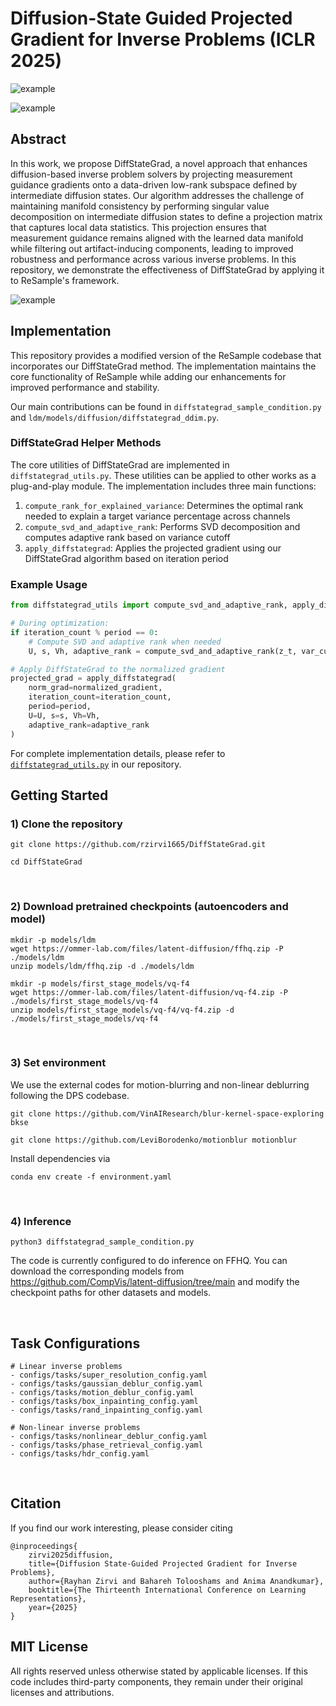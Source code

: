 # Diffusion-State Guided Projected Gradient for Inverse Problems (ICLR 2025)

![example](https://github.com/rzirvi1665/DiffStateGrad/blob/main/figures/phase_example.png)

![example](https://github.com/rzirvi1665/DiffStateGrad/blob/main/figures/hdr_example.png)

## Abstract

In this work, we propose DiffStateGrad, a novel approach that enhances diffusion-based inverse problem solvers by projecting measurement guidance gradients onto a data-driven low-rank subspace defined by intermediate diffusion states. Our algorithm addresses the challenge of maintaining manifold consistency by performing singular value decomposition on intermediate diffusion states to define a projection matrix that captures local data statistics. This projection ensures that measurement guidance remains aligned with the learned data manifold while filtering out artifact-inducing components, leading to improved robustness and performance across various inverse problems. In this repository, we demonstrate the effectiveness of DiffStateGrad by applying it to ReSample's framework.

![example](https://github.com/rzirvi1665/DiffStateGrad/blob/main/figures/manifold_diffstategrad.png)

## Implementation

This repository provides a modified version of the ReSample codebase that incorporates our DiffStateGrad method. The implementation maintains the core functionality of ReSample while adding our enhancements for improved performance and stability.

Our main contributions can be found in `diffstategrad_sample_condition.py` and `ldm/models/diffusion/diffstategrad_ddim.py`. 

### DiffStateGrad Helper Methods

The core utilities of DiffStateGrad are implemented in `diffstategrad_utils.py`. These utilities can be applied to other works as a plug-and-play module. The implementation includes three main functions:

1. `compute_rank_for_explained_variance`: Determines the optimal rank needed to explain a target variance percentage across channels
2. `compute_svd_and_adaptive_rank`: Performs SVD decomposition and computes adaptive rank based on variance cutoff
3. `apply_diffstategrad`: Applies the projected gradient using our DiffStateGrad algorithm based on iteration period

### Example Usage

```python
from diffstategrad_utils import compute_svd_and_adaptive_rank, apply_diffstategrad

# During optimization:
if iteration_count % period == 0:
    # Compute SVD and adaptive rank when needed
    U, s, Vh, adaptive_rank = compute_svd_and_adaptive_rank(z_t, var_cutoff=0.9)

# Apply DiffStateGrad to the normalized gradient
projected_grad = apply_diffstategrad(
    norm_grad=normalized_gradient,
    iteration_count=iteration_count,
    period=period,
    U=U, s=s, Vh=Vh, 
    adaptive_rank=adaptive_rank
)
```

For complete implementation details, please refer to [`diffstategrad_utils.py`](link/to/file) in our repository.

## Getting Started

### 1) Clone the repository

```
git clone https://github.com/rzirvi1665/DiffStateGrad.git

cd DiffStateGrad
```

<br />

### 2) Download pretrained checkpoints (autoencoders and model)

```
mkdir -p models/ldm
wget https://ommer-lab.com/files/latent-diffusion/ffhq.zip -P ./models/ldm
unzip models/ldm/ffhq.zip -d ./models/ldm

mkdir -p models/first_stage_models/vq-f4
wget https://ommer-lab.com/files/latent-diffusion/vq-f4.zip -P ./models/first_stage_models/vq-f4
unzip models/first_stage_models/vq-f4/vq-f4.zip -d ./models/first_stage_models/vq-f4
```

<br />

### 3) Set environment

We use the external codes for motion-blurring and non-linear deblurring following the DPS codebase.

```
git clone https://github.com/VinAIResearch/blur-kernel-space-exploring bkse

git clone https://github.com/LeviBorodenko/motionblur motionblur
```

Install dependencies via

```
conda env create -f environment.yaml
```

<br />

### 4) Inference

```
python3 diffstategrad_sample_condition.py
```

The code is currently configured to do inference on FFHQ. You can download the corresponding models from https://github.com/CompVis/latent-diffusion/tree/main and modify the checkpoint paths for other datasets and models.


<br />

## Task Configurations

```
# Linear inverse problems
- configs/tasks/super_resolution_config.yaml
- configs/tasks/gaussian_deblur_config.yaml
- configs/tasks/motion_deblur_config.yaml
- configs/tasks/box_inpainting_config.yaml
- configs/tasks/rand_inpainting_config.yaml

# Non-linear inverse problems
- configs/tasks/nonlinear_deblur_config.yaml
- configs/tasks/phase_retrieval_config.yaml
- configs/tasks/hdr_config.yaml
```

<br />

## Citation
If you find our work interesting, please consider citing

```
@inproceedings{
    zirvi2025diffusion,
    title={Diffusion State-Guided Projected Gradient for Inverse Problems},
    author={Rayhan Zirvi and Bahareh Tolooshams and Anima Anandkumar},
    booktitle={The Thirteenth International Conference on Learning Representations},
    year={2025}
}
```

## MIT License

All rights reserved unless otherwise stated by applicable licenses.
If this code includes third-party components, they remain under their original licenses and attributions.


